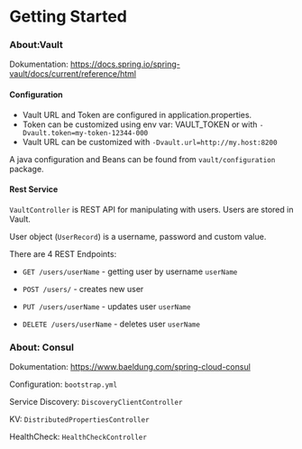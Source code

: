 # Getting Started

### About:Vault
Dokumentation: https://docs.spring.io/spring-vault/docs/current/reference/html

#### Configuration
* Vault URL and Token are configured in application.properties.
* Token can be customized using env var: VAULT_TOKEN or with `-Dvault.token=my-token-12344-000`
* Vault URL can be customized with `-Dvault.url=http://my.host:8200`

A java configuration and Beans can be found from `vault/configuration` package. 

#### Rest Service
`VaultController` is REST API for manipulating with users. Users are stored in Vault.

User object (`UserRecord`) is a username, password and custom value.

There are 4 REST Endpoints:

* `GET /users/userName` - getting user by username `userName`

* `POST /users/` - creates new user

* `PUT /users/userName` - updates user `userName` 

* `DELETE /users/userName` - deletes user `userName`

### About: Consul
Dokumentation: https://www.baeldung.com/spring-cloud-consul

Configuration: `bootstrap.yml`

Service Discovery: `DiscoveryClientController`

KV: `DistributedPropertiesController`

HealthCheck: `HealthCheckController`

